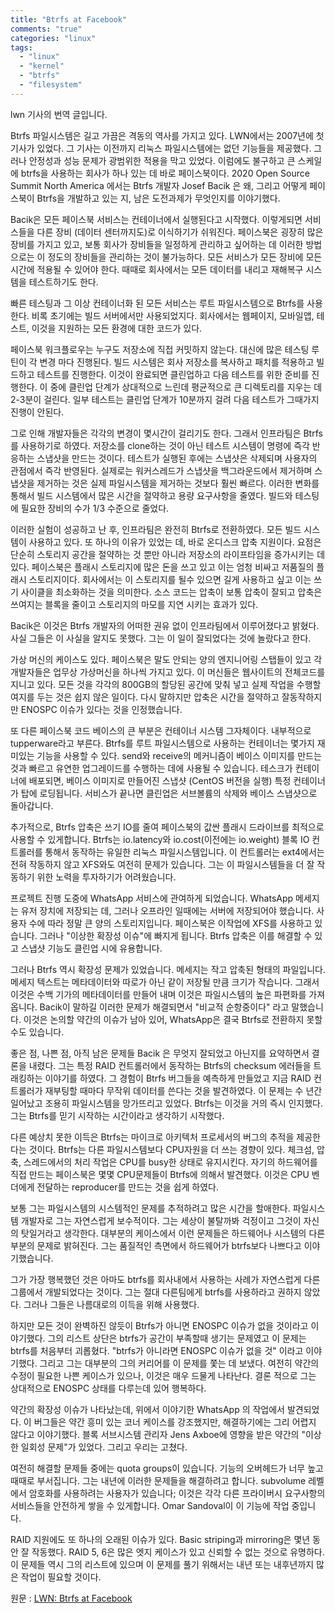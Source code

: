 ```yaml
---
title: "Btrfs at Facebook"
comments: "true"
categories: "linux"
tags:
  - "linux"
  - "kernel"
  - "btrfs"
  - "filesystem"
---
```


lwn 기사의 번역 글입니다.

<!-- The Btrfs filesystem has had a long and sometimes turbulent history; LWN first wrote about it in 2007. It offers features not found in any other mainline Linux filesystem, but reliability and performance problems have prevented its widespread adoption. There is at least one company that is using Btrfs on a massive scale, though: Facebook. At the 2020 Open Source Summit North America virtual event, Btrfs developer Josef Bacik described why and how Facebook has invested deeply in Btrfs and where the remaining challenges are. -->

Btrfs 파일시스템은 길고 가끔은 격동의 역사를 가지고 있다. LWN에서는 2007년에 첫 기사가 있었다. 그 기사는 이전까지 리눅스 파일시스템에는 없던 기능들을 제공했다. 그러나 안정성과 성능 문제가 광범위한 적용을 막고 있었다. 이럼에도 불구하고 큰 스케일에 btrfs을 사용하는 회사가 하나 있는 데 바로 페이스북이다. 2020 Open Source Summit North America 에서는 Btrfs 개발자 Josef Bacik 은 왜, 그리고 어떻게 페이스북이 Btrfs을 개발하고 있는 지, 남은 도전과제가 무엇인지를 이야기했다.

<!-- Every Facebook service, Bacik began, runs within a container; among other things, that makes it easy to migrate services between machines (or even between data centers). Facebook has a huge number of machines, so it is impossible to manage them in any sort of unique way; the company wants all of these machines to be as consistent as possible. It should be possible to move any service to any machine at any time. The company will, on occasion, bring down entire data centers to test how well its disaster-recovery mechanisms work. -->

 Bacik은 모든 페이스북 서비스는 컨테이너에서 실행된다고 시작했다. 이렇게되면 서비스들을 다른 장비 (데이터 센터까지도)로 이식하기가 쉬워진다. 페이스북은 굉장히 많은 장비를 가지고 있고, 보통 회사가 장비들을 일정하게 관리하고 싶어하는 데 이러한 방법으로는 이 정도의 장비들을 관리하는 것이 불가능하다. 모든 서비스가 모든 장비에 모든 시간에 적용될 수 있어야 한다. 때때로 회사에서는 모든 데이터를 내리고 재해복구 시스템을 테스트하기도 한다.

<!-- Faster testing and more
All of these containerized services are using Btrfs for their root filesystem. The initial use case within Facebook, though, was for the build servers. The company has a lot of code, implementing the web pages, mobile apps, test suites, and the infrastructure to support all of that. -->

빠른 테스팅과 그 이상
 컨테이너화 된 모든 서비스는 루트 파일시스템으로 Btrfs를 사용한다. 비록 초기에는 빌드 서버에서만 사용되었지다. 회사에서는 웹페이지, 모바일앱, 테스트, 이것을 지원하는 모든 환경에 대한 코드가 있다.

<!-- The Facebook workflow dictates that nobody commits code directly to a repository. Instead, there is a whole testing routine that is run on each change first. The build system will clone the company repository, apply the patch, build the system, and run the tests; once that is done, the whole thing is cleaned up in preparation for the next patch to test. That cleanup phase, as it turns out, is relatively slow, averaging two or three minutes to delete large directory trees full of code. Some tests can take ten minutes to clean up, during which that machine is unavailable to run the next test. -->

 페이스북 워크플로우는 누구도 저장소에 직접 커밋하지 않는다. 대신에 많은 테스팅 루틴이 각 변경 마다 진행된다. 빌드 시스템은 회사 저장소를 복사하고 패치를 적용하고 빌드하고 테스트를 진행한다. 이것이 완료되면 클린업하고 다음 테스트를 위한 준비를 진행한다. 이 중에 클린업 단계가 상대적으로 느린데 평균적으로 큰 디렉토리를 지우는 데 2-3분이 걸린다. 일부 테스트는 클린업 단계가 10분까지 걸려 다음 테스트가 그때가지 진행이 안된다.

<!-- The end result was that developers were finding that it would take hours to get individual changes through the process. So the infrastructure team decided to try using Btrfs. Rather than creating a clone of the repository, the test system just makes a snapshot, which is a nearly instantaneous operation. After the tests are run, the snapshot is deleted, which also appears to be instantaneous from a user-space point of view. There is, of course, a worker thread actually cleaning up the snapshot in the background, but cleaning up a snapshot is a lot faster than removing directories from an ordinary filesystem. This change saves a lot of time in the build system and reduced the capacity requirement — the number of machines needed to do builds and testing — by one-third. -->

 그로 인해 개발자들은 각각의 변경이 몇시간이 걸리기도 한다. 그래서 인프라팀은 Btrfs를 사용하기로 하였다. 저장소를 clone하는 것이 아닌 테스트 시스템이 명령에 즉각 반응하는 스냅샷을 만드는 것이다. 테스트가 실행된 후에는 스냅샷은 삭제되며 사용자의 관점에서 즉각 반영된다. 실제로는 워커스레드가 스냅샷을 백그라운드에서 제거하며 스냅샷을 제거하는 것은 실제 파일시스템을 제거하는 것보다 훨씬 빠르다. 이러한 변화를 통해서 빌드 시스템에서 많은 시간을 절약하고 용량 요구사항을 줄였다. 빌드와 테스팅에 필요한 장비의 수가 1/3 수준으로 줄었다.

<!-- After that experiment worked out so well, the infrastructure team switched fully to Btrfs; the entire build system now uses it. It turns out that there was another strong reason to switch to Btrfs: its support for on-disk compression. The point here is not just saving storage space, but also extending its lifetime. Facebook spends a lot of money on flash storage — evidently inexpensive, low-quality flash storage at that. The company would like this storage to last as long as possible, which implies minimizing the number of write cycles performed. Source code tends to compress well, so compression reduces the number of blocks written considerably, slowing the process of wearing out the storage devices. -->

 이러한 실험이 성공하고 난 후, 인프라팀은 완전히 Btrfs로 전환하였다. 모든 빌드 시스템이 사용하고 있다. 또 하나의 이유가 있었는 데, 바로 온디스크 압축 지원이다. 요점은 단순히 스토리지 공간을 절약하는 것 뿐만 아니라 저장소의 라이프타임을 증가시키는 데 있다. 페이스북은 플래시 스토리지에 많은 돈을 쓰고 있고 이는 엄청 비싸고 저품질의 플래시 스토리지이다. 회사에서는 이 스토리지를 될수 있으면 길게 사용하고 싶고 이는 쓰기 사이클을 최소화하는 것을 의미한다. 소스 코드는 압축이 보통 압축이 잘되고 압축은 쓰여지는 블록을 줄이고 스토리지의 마모를 지연 시키는 효과가 있다.

<!-- This work, Bacik said, was done by the infrastructure team without any sort of encouragement by Facebook's Btrfs developers; indeed, they didn't even know that it was happening. He was surprised by how well it worked in the end. -->

 Bacik은 이것은 Btrfs 개발자의 어떠한 권유 없이 인프라팀에서 이루어졌다고 밝혔다. 사실 그들은 이 사실을 알지도 못했다. 그는 이 일이 잘되었다는 것에 놀랐다고 한다.

<!-- Then, there is the case of virtual machines for developers. Facebook has an "unreasonable amount" of engineering staff, Bacik said; each developer has a virtual machine for their work. These machines contain the entire source code for the web site; it is a struggle to get the whole thing to fit into the 800GB allotted for each and still leave room for some actual work to be done. Once again, compression helps to save the day, and works well, though he did admit that there have been some "ENOSPC issues" (problems that result when the filesystem runs out of available space). -->

 가상 머신의 케이스도 있다. 페이스북은 말도 안되는 양의 엔지니어링 스탭들이 있고 각 개발자들은 업무상 가상머신을 하나씩 가지고 있다. 이 머신들은 웹사이트의 전체코드를 지니고 있다. 모든 것을 각각의 800GB의 할당된 공간에  맞춰 넣고 실제 작업을 수행할 여지를 두는 것은 쉽지 않은 일이다. 다시 말하지만 압축은 시간을 절약하고 잘동작하지만 ENOSPC 이슈가 있다는 것을 인정했습니다.

<!-- Another big part of the Facebook code base is the container system itself, known internally as "tupperware". Containers in this system use Btrfs for the root filesystem, a choice that enables a number of interesting things. The send and receive mechanism can be used both to build the base image and to enable fast, reliable upgrades. When a task is deployed to a container, a snapshot is made of the base image (running a version of CentOS) and the specific container is loaded on top. When that service is done, cleanup is just a matter of deleting the working subvolume and returning to the base snapshot. -->

 또 다른 페이스북 코드 베이스의 큰 부분은 컨테이너 시스템 그자체이다. 내부적으로 tupperware라고 부른다. Btrfs를 루트 파일시스템으로 사용하는 컨테이너는 몇가지 재미있는 기능을 사용할 수 있다. send와 receive의 메커니즘이 베이스 이미지를 만드는 것과 빠르고 유연한 업그레이드를 수행하는 데에 사용될 수 있습니다. 테스크가 컨테이너에 배포되면, 베이스 이미지로 만들어진 스냅샷 (CentOS 버전을 실행) 특정 컨테이너가 탑에 로딩됩니다. 서비스가 끝나면 클린업은 서브볼륨의 삭제와 베이스 스냅샷으로 돌아갑니다.

<!-- Additionally, Btrfs compression once again reduces write I/O, helping Facebook to make the best use of cheap flash drives. Btrfs is also the only Linux filesystem that works with the io.latency and io.cost (formerly io.weight) block I/O controllers. These controllers don't work with ext4 at all, he said, and there are some problems still with XFS; he has not been able to invest the effort to make things work better on those filesystems. -->
추가적으로, Btrfs 압축은 쓰기 IO를 줄여 페이스북의 값싼 플래시 드라이브를 최적으로 사용할 수 있게합니다. Btrfs는  io.latency와 io.cost(이전에는 io.weight) 블록 IO 컨트롤러를 통해서 동작하는 유일한 리눅스 파일시스템입니다. 이 컨트롤러는 ext4에서는 전혀 작동하지 않고 XFS와도 여전히 문제가 있습니다. 그는 이 파일시스템들을 더 잘 작동하기 위한 노력을 투자하기가 어려웠습니다. 

<!-- An in-progress project concerns the WhatsApp service. WhatsApp messages are normally stored on the users' devices, but they must be kept centrally when the user is offline. Given the number of users, that's a fair amount of storage. Facebook is using XFS for this task, but has run into unspecified "weird scalability issues". Btrfs compression can help here as well, and snapshots will be useful for cleaning things up. -->
프로젝트 진행 도중에 WhatsApp 서비스에 관여하게 되었습니다. WhatsApp 메세지는 유저 장치에 저장되는 데, 그러나 오프라인 일때에는 서버에 저장되어야 했습니다. 사용자 수에 따라 정말 큰 양의 스토리지입니다. 페이스북은 이작업에 XFS를 사용하고 있습니다. 그러나 "이상한 확장성 이슈"에 빠지게 됩니다. Btrfs 압축은 이를 해결할 수 있고 스냅샷 기능도 클린업 시에 유용합니다.

<!-- But Btrfs, too, has run into scalability problems with this workload. Messages are tiny, compressed files; they are small enough that the message text is usually stored with the file's metadata rather than in a separate data extent. That leads to filesystems with hundreds of gigabytes of metadata and high levels of fragmentation. These problems have been addressed, Bacik said, and it's "relatively smooth sailing" now. That said, there are still some issues left to be dealt with, and WhatsApp may not make the switch to Btrfs in the end. -->
그러나 Btrfs 역시 확장성 문제가 있었습니다. 메세지는 작고 압축된 형태의 파일입니다. 메세지 텍스트는 메타데이터와 따로가 아닌 같이 저장될 만큼 크기가 작습니다. 그래서 이것은 수백 기가의 메타데이터를 만들어 내며 이것은 파일시스템의 높은 파편화를 가져옵니다. Bacik이 말하길 이러한 문제가 해결되면서 "비교적 순항중이다" 라고 말했습니다. 이것은 논의할 약간의 이슈가 남아 있어, WhatsApp은 결국 Btrfs로 전환하지 못할 수도 있습니다. 

<!-- The good, the bad, and the unresolved
Bacik concluded with a summary of what has worked well and what has not. He told the story of tracking down a bug where Btrfs kept reporting checksum errors when working with a specific RAID controller. Experience has led him to assume that such things are Btrfs bugs, but this time it turned out that the RAID controller was writing some random data to the middle of the disk on every reboot. This problem had been happening for years, silently corrupting filesystems; Btrfs flagged it almost immediately. That is when he started to think that, perhaps, it's time to start trusting Btrfs a bit more. -->

좋은 점, 나쁜 점, 아직 남은 문제들
Bacik 은 무엇지 잘되었고 아닌지를 요약하면서 결론을 내렸다. 그는 특정 RAID 컨트롤러에서 동작하는 Btrfs의 checksum 에러들을 트래킹하는 이야기를 하였다. 그 경험이 Btrfs 버그들을 예측하게 만들었고 지금 RAID 컨트롤러가 재부팅할 때마다 무작위 데이터를 쓴다는 것을 발견하였다. 이 문제는 수 년간 일어났고 조용히 파일시스템을 망가뜨리고 있었다. Btrfs는 이것을 거의 즉시 인지했다. 그는 Btrfs를 믿기 시작하는 시간이라고 생각하기 시작했다.

<!-- Another unexpected benefit was the help Btrfs has provided in tracking down microarchitectural processor bugs. Btrfs tends to stress the system's CPU more than other filesystems; features like checksumming, compression, and work offloaded to threads tend to keep things busy. Facebook, which builds its own hardware, has run into a few CPU problems that have been exposed by Btrfs; that made it easy to create reproducers to send to CPU vendors in order to get things fixed. -->

다른 예상치 못한 이득은 Btrfs는 마이크로 아키텍처 프로세서의 버그의 추적을 제공한다는 것이다. Btrfs는 다른 파일시스템보다 CPU자원을 더 쓰는 경향이 있다. 체크섬, 압축, 스레드에서의 처리 작업은 CPU를 busy한 상태로 유지시킨다. 자기의 하드웨어를 직접 만드는 페이스북은 몇몇 CPU문제들이 Btrfs에 의해서 발견했다. 이것은 CPU 벤더에게 전달하는 reproducer를 만드는 것을 쉽게 하였다.

<!-- In general, he said, he has spent a lot of time trying to track down systemic problems in the filesystem. Being a filesystem developer, he is naturally conservative; he worries that "the world will burn down" and it will all be his fault. In almost every case, these problems have turned out to have their origin in the hardware or other parts of the system. Hardware, he said, is worse than Btrfs when it comes to quality. -->
보통 그는 파일시스템의 시스템적인 문제를 추적하려고 많은 시간을 할애한다. 파일시스템 개발자로 그는 자연스럽게 보수적이다. 그는 세상이 불탈까봐 걱정이고 그것이 자신의 탓일거라고 생각한다. 대부분의 케이스에서 이런 문제들은 하드웨어나 시스템의 다른 부분의 문제로 밝혀진다. 그는 품질적인 측면에서 하드웨어가 btrfs보다 나쁘다고 이야기했습니다.

<!-- What he was most happy with, though, was perhaps the fact that most Btrfs use cases in the company have been developed naturally by other groups. He has never gone out of his way to tell other teams that they need to use Btrfs, but they have chosen it for its merits anyway. -->
그가 가장 행복했던 것은 아마도 btrfs를 회사내에서 사용하는 사례가 자연스럽게 다른 그룹에서 개발되었다는 것이다. 그는 절대 다른팀에게  btrfs를 사용하라고 권하지 않았다. 그러나 그들은 나름대로의 이득을 위해 사용했다.

<!-- "It's not Btrfs if there isn't an ENOSPC issue", he said.All is not perfect, however. At the top of his list was bugs that manifest when Btrfs runs out of space, a problem that has plagued Btrfs since the beginning; "it's not Btrfs if there isn't an ENOSPC issue", he said, adding that he has spent most of his career chasing these problems. There are still a few bad cases in need of fixing, but these are rare occurrences at this point. He is relatively happy, finally, with the state of ENOSPC handling. -->
하지만 모든 것이 완벽하진 않듯이 Btrfs가 아니면 ENOSPC 이슈가 없을 것이라고 이야기했다. 그의 리스트 상단은 btrfs가 공간이 부족할때 생기는 문제였고 이 문제는 btrfs를 처음부터 괴롭혔다. "btrfs가 아니라면 ENOSPC 이슈가 없을 것" 이라고 이야기했다. 그리고 그는 대부분의 그의 커리어를 이 문제를 쫓는 데 보냈다. 여전히 약간의 수정이 필요한 나쁜 케이스가 있으나, 이것은 매우 드물게 나타난다. 결론 적으로 그는 상대적으로 ENOSPC 상태를 다루는데 있어 행복하다.

<!-- There have been some scalability problems that have come up, primarily with the WhatsApp workload as described above. These bugs have highlighted some interesting corner cases, he said, but haven't been really difficult to work out. There were also a few "weird, one-off issues" that mostly affected block subsystem maintainer Jens Axboe; "we like Jens, so we fixed it". -->
약간의 확장성 이슈가 나타났는데, 위에서 이야기한 WhatsApp 의 작업에서 발견되었다. 이 버그들은 약간 흥미 있는 코너 케이스를 강조했지만, 해결하기에는 그리 어렵지 않다고 이야기했다. 블록 서브시스템 관리자 Jens Axboe에 영향을 받은 약간의 "이상한 일회성 문제"가 있었다. 그리고 우리는 고쳤다.

<!-- At the top of the list of problems still needing resolution is quota groups; their overhead is too high, he said, and things just break at times. He plans to solve these problems within the next year. There are users who would like to see encryption at the subvolume level; that would allow the safe stacking of services with differing privacy requirements. Omar Sandoval is working on that feature now. -->

여전히 해결할 문제들 중에는 quota groups이 있습니다. 기능의 오버헤드가 너무 높고 때때로 부서집니다. 그는 내년에 이러한 문제들을 해결하려고 합니다. subvolume 레벨에서 암호화를 사용하려는 사용자가 있습니다; 이것은 각각 다른 프라이버시 요구사항의 서비스들을 안전하게 쌓을 수 있게합니다. Omar Sandoval이 이 기능에 작업 중입니다.

<!-- Then there is the issue of RAID support, another longstanding problem area for Btrfs. Basic striping and mirroring work well, and have done so for years, he said. RAID 5 and 6 have "lots of edge cases", though, and have been famously unreliable. These problems, too, are on his list, but solving them will require "lots of work" over the next year or two. -->

RAID 지원에도 또 하나의 오래된 이슈가 있다. Basic striping과 mirroring은 몇년 동안 잘 작동했다. RAID 5, 6은 많은 엣지 케이스가 있고 신뢰할 수 없는 것으로 유명하다. 이 문제들 역시 그의 리스트에 있으며 이 문제를 풀기 위해서는 내년 또는 내후년까지 많은 작업이 필요할 것이다.

원문 : [LWN: Btrfs at Facebook](https://lwn.net/Articles/824855/)
